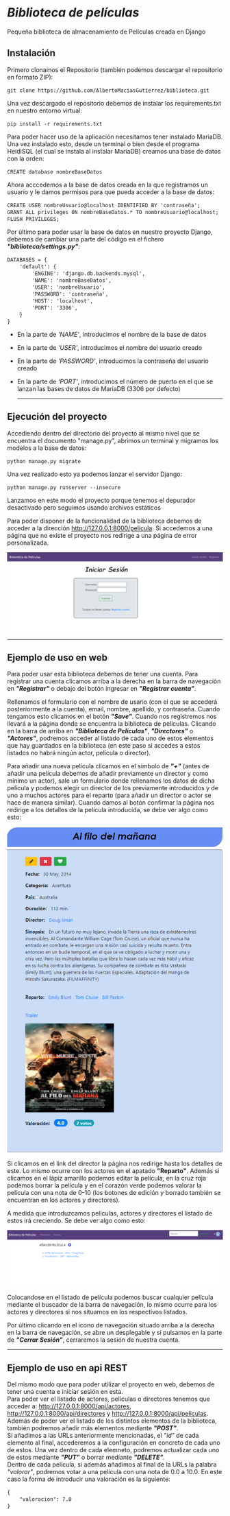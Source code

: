  # ***Biblioteca de películas*** #

Pequeña biblioteca de almacenamiento de Películas creada en Django   
  
  
## Instalación ##
Primero clonamos el Repositorio (también podemos descargar el repositorio en formato ZIP):  
  
```  
git clone https://github.com/AlbertoMaciasGutierrez/biblioteca.git  
```
  
  
Una vez descargado el repositorio debemos de instalar los requirements.txt en nuestro entorno virtual:  
  
```  
pip install -r requirements.txt  
```
  
Para poder hacer uso de la aplicación necesitamos tener instalado MariaDB. Una vez instalado esto, desde un terminal o bien desde el programa HeidiSQL (el cual se instala al instalar MariaDB) creamos una base de datos con la orden:  
```  
CREATE database nombreBaseDatos  
```
  
Ahora acccedemos a la base de datos creada en la que registramos un usuario y le damos permisos para que pueda acceder a la base de datos:  
```  
CREATE USER nombreUsuario@localhost IDENTIFIED BY 'contraseña';
GRANT ALL privileges ON nombreBaseDatos.* TO nombreUsuario@localhost;
FLUSH PRIVILEGES; 
```  
  
Por último para poder usar la base de datos en nuestro proyecto Django, debemos de cambiar una parte del código en el fichero ***"biblioteca/settings.py"***:  
```  
DATABASES = {
    'default': {
        'ENGINE': 'django.db.backends.mysql',
        'NAME': 'nombreBaseDatos',
        'USER': 'nombreUsuario',
        'PASSWORD': 'contraseña',
        'HOST': 'localhost',
        'PORT': '3306',
    }
}
```  
- En la parte de *'NAME'*, introducimos el nombre de la base de datos
- En la parte de *'USER'*, introducimos el nombre del usuario creado  
- En la parte de *'PASSWORD'*, introducimos la contraseña del usuario creado
- En la parte de *'PORT'*, introducimos el número de puerto en el que se lanzan las bases de datos de MariaDB (3306 por defecto)
  
  ---
  
  
## Ejecución del proyecto ##
Accediendo dentro del directorio del proyecto al mismo nivel que se encuentra el documento "manage.py", abrimos un terminal y migramos los modelos a la base de datos:  
```  
python manage.py migrate  
```    
Una vez realizado esto ya podemos lanzar el servidor Django:
```  
python manage.py runserver --insecure  
```  
Lanzamos en este modo el proyecto porque tenemos el depurador desactivado pero seguimos usando archivos estáticos 

Para poder disponer de la funcionalidad de la biblioteca debemos de acceder a la dirección http://127.0.0.1:8000/pelicula. Si accedemos a una página que no existe el proyecto nos redirige a una página de error personalizada.  
  
![ScreemShot](https://raw.githubusercontent.com/AlbertoMaciasGutierrez/biblioteca/main/img/Inicio.png)  
  
  ---
  
  
  
## Ejemplo de uso en web ## 
Para poder usar esta biblioteca debemos de tener una cuenta. Para registrar una cuenta clicamos arriba a la derecha en la barra de navegación en ***"Registrar"*** o debajo del botón ingresar en ***"Registrar cuenta"***.  

Rellenamos el formulario con el nombre de usario (con el que se accederá posteriormente a la cuenta), email, nombre, apellido, y contraseña. Cuando tengamos esto clicamos en el botón ***"Save"***. Cuando nos registremos nos llevará a la página donde se encuentra la biblioteca de películas. Clicando en la barra de arriba en ***"Biblioteca de Películas"***, ***"Directores"*** o ***"Actores"***, podremos acceder al listado de cada uno de estos elementos que hay guardados en la biblioteca (en este paso si accedes a estos listados no habrá ningún actor, película o director).   
  
Para añadir una nueva película clicamos en el símbolo de ***"+"*** (antes de añadir una película debemos de añadir previamente un director y como mínimo un actor), sale un formulario donde rellenamos los datos de dicha película y podemos elegir un director de los previamente introducidos y de uno a muchos actores para el reparto (para añadir un director o actor se hace de manera similar). Cuando damos al botón confirmar la página nos redirige a los detalles de la película introducida, se debe ver algo como esto:  
  
![ScreemShot](https://raw.githubusercontent.com/AlbertoMaciasGutierrez/biblioteca/main/img/Pelicula.png)  
  
Si clicamos en el link del director la página nos redirige hasta los detalles de este. Lo mismo ocurre con los actores en el apatado **"Reparto"**. Además si clicamos en el lápiz amarillo podemos editar la película, en la cruz roja podemos borrar la película y en el corazón verde podemos valorar la película con una nota de 0-10 (los botones de edición y borrado también se encuentran en los actores y directores).  
  
A medida que introduzcamos películas, actores y directores el listado de estos irá creciendo. Se debe ver algo como esto:  
  
![ScreemShot](https://raw.githubusercontent.com/AlbertoMaciasGutierrez/biblioteca/main/img/Peliculas.png)

  
Colocandose en el listado de película podemos buscar cualquier película mediante el buscador de la barra de navegación, lo mismo ocurre para los actores y directores si nos situamos en los respectivos listados. 

Por último clicando en el icono de navegación situado arriba a la derecha en la barra de navegación, se abre un desplegable y si pulsamos en la parte de ***"Cerrar Sesión"***, cerraremos la sesión de nuestra cuenta.  
  
  ---  
    
## Ejemplo de uso en api REST ##
Del mismo modo que para poder utilizar el proyecto en web, debemos de tener una cuenta e iniciar sesión en esta.  
Para poder ver el listado de actores, películas o directores tenemos que acceder a:  http://127.0.0.1:8000/api/actores, http://127.0.0.1:8000/api/directores y http://127.0.0.1:8000/api/peliculas. Además de poder ver el listado de los distintos elementos de la biblioteca, también podremos añadir más elementos mediante ***"POST"***.  
Si añadimos a las URLs anteriormente mencionadas, el *"id"* de cada elemento al final, accederemos a la configuración en concreto de cada uno de estos. Una vez dentro de cada elemneto, podremos actualizar cada uno de estos mediante ***"PUT"*** o borrar mediante ***"DELETE"***.  
Dentro de cada película, si además añadimos al final de la URLs la palabra *"valorar"*, podremos votar a una película con una nota de 0.0 a 10.0. En este caso la forma de introducir una valoración es la siguiente:  
  
```  
{
    "valoracion": 7.0
}
```  


